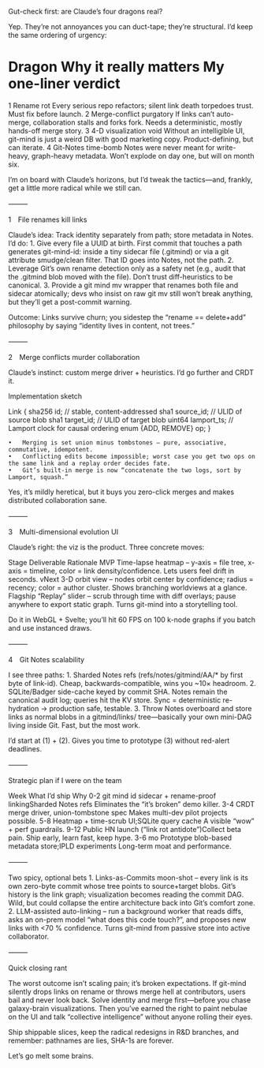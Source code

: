Gut-check first: are Claude’s four dragons real?

Yep.  They’re not annoyances you can duct-tape; they’re structural.  I’d keep the same ordering of urgency:

#	Dragon	Why it really matters	My one-liner verdict
1	Rename rot	Every serious repo refactors; silent link death torpedoes trust.	Must fix before launch.
2	Merge-conflict purgatory	If links can’t auto-merge, collaboration stalls and forks fork.	Needs a deterministic, mostly hands-off merge story.
3	4-D visualization void	Without an intelligible UI, git-mind is just a weird DB with good marketing copy.	Product-defining, but can iterate.
4	Git-Notes time-bomb	Notes were never meant for write-heavy, graph-heavy metadata.	Won’t explode on day one, but will on month six.

I’m on board with Claude’s horizons, but I’d tweak the tactics—and, frankly, get a little more radical while we still can.

⸻

1 File renames kill links

Claude’s idea: Track identity separately from path; store metadata in Notes.
I’d do:
	1.	Give every file a UUID at birth.  First commit that touches a path generates git-mind-id: <ULID> inside a tiny sidecar file (.gitmind) or via a git attribute smudge/clean filter. That ID goes into Notes, not the path.
	2.	Leverage Git’s own rename detection only as a safety net (e.g., audit that the .gitmind blob moved with the file). Don’t trust diff-heuristics to be canonical.
	3.	Provide a git mind mv wrapper that renames both file and sidecar atomically; devs who insist on raw git mv still won’t break anything, but they’ll get a post-commit warning.

Outcome: Links survive churn; you sidestep the “rename == delete+add” philosophy by saying “identity lives in content, not trees.”

⸻

2 Merge conflicts murder collaboration

Claude’s instinct: custom merge driver + heuristics.
I’d go further and CRDT it.

Implementation sketch

Link {
  sha256 id;          // stable, content-addressed
  sha1 source_id;     // ULID of source blob
  sha1 target_id;     // ULID of target blob
  uint64 lamport_ts;  // Lamport clock for causal ordering
  enum {ADD, REMOVE} op;
}

	•	Merging is set union minus tombstones – pure, associative, commutative, idempotent.
	•	Conflicting edits become impossible; worst case you get two ops on the same link and a replay order decides fate.
	•	Git’s built-in merge is now “concatenate the two logs, sort by Lamport, squash.”

Yes, it’s mildly heretical, but it buys you zero-click merges and makes distributed collaboration sane.

⸻

3 Multi-dimensional evolution UI

Claude’s right: the viz is the product.  Three concrete moves:

Stage	Deliverable	Rationale
MVP	Time-lapse heatmap – y-axis = file tree, x-axis = timeline, color = link density/confidence.	Lets users feel drift in seconds.
vNext	3-D orbit view – nodes orbit center by confidence; radius = recency; color = author cluster.	Shows branching worldviews at a glance.
Flagship	“Replay” slider – scrub through time with diff overlays; pause anywhere to export static graph.	Turns git-mind into a storytelling tool.

Do it in WebGL + Svelte; you’ll hit 60 FPS on 100 k-node graphs if you batch and use instanced draws.

⸻

4 Git Notes scalability

I see three paths:
	1.	Sharded Notes refs (refs/notes/gitmind/AA/* by first byte of link-id). Cheap, backwards-compatible, wins you ~10× headroom.
	2.	SQLite/Badger side-cache keyed by commit SHA.  Notes remain the canonical audit log; queries hit the KV store.  Sync = deterministic re-hydration → production safe, testable.
	3.	Throw Notes overboard and store links as normal blobs in a gitmind/links/ tree—basically your own mini-DAG living inside Git.  Fast, but the most work.

I’d start at (1) + (2).  Gives you time to prototype (3) without red-alert deadlines.

⸻

Strategic plan if I were on the team

Week	What I’d ship	Why
0-2	git mind id sidecar + rename-proof linkingSharded Notes refs	Eliminates the “it’s broken” demo killer.
3-4	CRDT merge driver, union-tombstone spec	Makes multi-dev pilot projects possible.
5-8	Heatmap + time-scrub UI;SQLite query cache	A visible “wow” + perf guardrails.
9-12	Public HN launch (“link rot antidote”)Collect beta pain.	Ship early, learn fast, keep hype.
3-6 mo	Prototype blob-based metadata store;IPLD experiments	Long-term moat and performance.


⸻

Two spicy, optional bets
	1.	Links-as-Commits moon-shot – every link is its own zero-byte commit whose tree points to source+target blobs.  Git’s history is the link graph; visualization becomes reading the commit DAG.  Wild, but could collapse the entire architecture back into Git’s comfort zone.
	2.	LLM-assisted auto-linking – run a background worker that reads diffs, asks an on-prem model “what does this code touch?”, and proposes new links with <70 % confidence.  Turns git-mind from passive store into active collaborator.

⸻

Quick closing rant

The worst outcome isn’t scaling pain; it’s broken expectations.  If git-mind silently drops links on rename or throws merge hell at contributors, users bail and never look back.  Solve identity and merge first—before you chase galaxy-brain visualizations.  Then you’ve earned the right to paint nebulae on the UI and talk “collective intelligence” without anyone rolling their eyes.

Ship shippable slices, keep the radical redesigns in R&D branches, and remember: pathnames are lies, SHA-1s are forever.

Let’s go melt some brains.